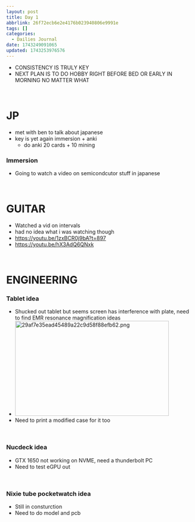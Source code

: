 ```yaml
---
layout: post
title: Day 1
abbrlink: 26f72ecb6e2e4176b023940806e9991e
tags: []
categories:
  - Dailies Journal
date: 1743249091065
updated: 1743253976576
---
```


- CONSISTENCY IS TRULY KEY
- NEXT PLAN IS TO DO HOBBY RIGHT BEFORE BED OR EARLY IN MORNING NO MATTER WHAT

 

# JP

- met with ben to talk about japanese
- key is yet again immersion + anki
  - do anki 20 cards + 10 mining

### Immersion

- Going to watch a video on semicondcutor stuff in japanese

 

# GUITAR

- Watched a vid on intervals
- had no idea what i was watching though
- <https://youtu.be/1zxBCR0j9bA?t=897>
- <https://youtu.be/hX3AdQ6QNxk>

 

# ENGINEERING

### Tablet idea

- Shucked out tablet but seems screen has interference with plate, need to find EMR resonance magnification ideas
- <img src="/resources/8ce813e3bfb741fda47a638932d88af3.png" alt="29af7e35ead45489a22c9d58f88efb62.png" width="412" height="255" class="jop-noMdConv">
- Need to print a modified case for it too

 

### Nucdeck idea

- GTX 1650 not working on NVME, need a thunderbolt PC
- Need to test eGPU out

 

### Nixie tube pocketwatch idea

- Still in consturction
- Need to do model and pcb
